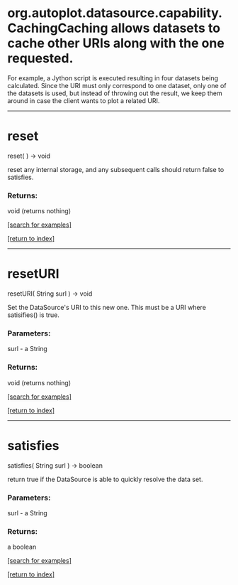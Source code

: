 # org.autoplot.datasource.capability.CachingCaching allows datasets to cache other URIs along with the one requested.
 For example, a Jython script is executed resulting in four datasets being
 calculated.  Since the URI must only correspond to one dataset, only one of
 the datasets is used, but instead of throwing out the result, we keep them
 around in case the client wants to plot a related URI.
***
<a name="reset"></a>
# reset
reset(  ) &rarr; void

reset any internal storage, and any subsequent calls should return false
 to satisfies.

### Returns:
void (returns nothing)


<a href="https://github.com/autoplot/dev/search?q=reset&unscoped_q=reset">[search for examples]</a>

<a href="https://github.com/autoplot/documentation/blob/master/javadoc/index-all.md">[return to index]</a>

***
<a name="resetURI"></a>
# resetURI
resetURI( String surl ) &rarr; void

Set the DataSource's URI to this new one.  This must be a URI where
 satisifies() is true.

### Parameters:
surl - a String

### Returns:
void (returns nothing)


<a href="https://github.com/autoplot/dev/search?q=resetURI&unscoped_q=resetURI">[search for examples]</a>

<a href="https://github.com/autoplot/documentation/blob/master/javadoc/index-all.md">[return to index]</a>

***
<a name="satisfies"></a>
# satisfies
satisfies( String surl ) &rarr; boolean

return true if the DataSource is able to quickly resolve the data set.

### Parameters:
surl - a String

### Returns:
a boolean


<a href="https://github.com/autoplot/dev/search?q=satisfies&unscoped_q=satisfies">[search for examples]</a>

<a href="https://github.com/autoplot/documentation/blob/master/javadoc/index-all.md">[return to index]</a>

